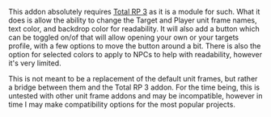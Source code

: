<p>This addon absolutely requires <a href="https://www.curseforge.com/wow/addons/total-rp-3">Total RP 3</a> as it is a module for such. What it does is allow the ability to change the Target and Player unit frame names, text color, and backdrop color for readability. It will also add a button which can be toggled on/of that will allow opening your own or your targets profile, with a few options to move the button around a bit. There is also the option for selected colors to apply to NPCs to help with readability, however it's very limited.</p>
<p>This is not meant to be a replacement of the default unit frames, but rather a bridge between them and the Total RP 3 addon. For the time being, this is untested with other unit frame addons and may be incompatible, however in time I may make compatibility options for the most popular projects.</p>

